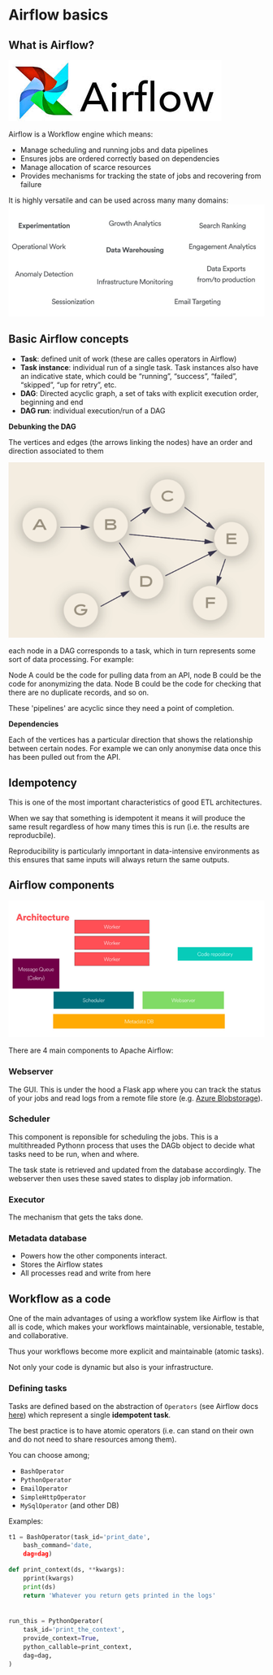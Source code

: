 # Airflow basics

## What is Airflow?

![airflow logo](_static/airflow-logo.jpeg)

Airflow is a Workflow engine which means:

- Manage scheduling and running jobs and data pipelines
- Ensures jobs are ordered correctly based on dependencies
- Manage allocation of scarce resources
- Provides mechanisms for tracking the state of jobs and recovering from failure

It is highly versatile and can be used across many many domains:
![](_static/uses.png)

## Basic Airflow concepts

- **Task**: defined unit of work (these are calles operators in Airflow)
- **Task instance**: individual run of a single task. Task instances also have an indicative state, which could be “running”, “success”, “failed”, “skipped”, “up for retry”, etc.
- **DAG**: Directed acyclic graph,
  a set of taks with explicit execution order, beginning and end
- **DAG run**: individual execution/run of a DAG

**Debunking the DAG**

The vertices and edges (the arrows linking the nodes) have an order and direction associated to them

![](_static/DAG.png)

each node in a DAG corresponds to a task, which in turn represents some sort of data processing. For example:

Node A could be the code for pulling data from an API, node B could be the code for anonymizing the data. Node B could be the code for checking that there are no duplicate records, and so on.

These 'pipelines' are acyclic since they need a point of completion.

**Dependencies**

Each of the vertices has a particular direction that shows the relationship between certain nodes. For example we can only anonymise data once this has been pulled out from the API.

## Idempotency

This is one of the most important characteristics of good ETL architectures.

When we say that something is idempotent it means it will produce the same result regardless of how many times this is run (i.e. the results are reproducbile).

Reproducibility is particularly imnportant in data-intensive environments as this ensures that same inputs will always return the same outputs.

## Airflow components

![](_static/architecture.png)

There are 4 main components to Apache Airflow:

### Webserver

The GUI. This is under the hood a Flask app where you can track the status of your jobs and read logs from a remote file store (e.g. [Azure Blobstorage](https://docs.microsoft.com/en-us/azure/storage/blobs/storage-blobs-overview/?wt.mc_id=PyCon-github-taallard)).

### Scheduler

This component is reponsible for scheduling the jobs. This is a multithreaded Pythonn process that uses the DAGb object to decide what tasks need to be run, when and where.

The task state is retrieved and updated from the database accordingly. The webserver then uses these saved states to display job information.

### Executor

The mechanism that gets the taks done.

### Metadata database

- Powers how the other components interact. 
- Stores the Airflow states
- All processes read and write from here

## Workflow as a code
One of the main advantages of using a workflow system like Airflow is that all is code, which makes your workflows maintainable, versionable, testable, and collaborative.

Thus your workflows become more explicit and maintainable (atomic tasks).

Not only your code is dynamic but also is your infrastructure.

### Defining tasks

Tasks are defined based on the abstraction of `Operators` (see Airflow docs [here](https://airflow.apache.org/concepts.html#operators)) which represent a single **idempotent task**.

The best practice is to have atomic operators (i.e. can stand on their own and do not need to share resources among them).

You can choose among;
- `BashOperator`
- `PythonOperator`
- `EmailOperator`
- `SimpleHttpOperator`
- `MySqlOperator` (and other DB)

Examples:

```python
t1 = BashOperator(task_id='print_date',
    bash_command='date,
    dag=dag) 
```

```python
def print_context(ds, **kwargs):
    pprint(kwargs)
    print(ds)
    return 'Whatever you return gets printed in the logs'


run_this = PythonOperator(
    task_id='print_the_context',
    provide_context=True,
    python_callable=print_context,
    dag=dag,
)
```

